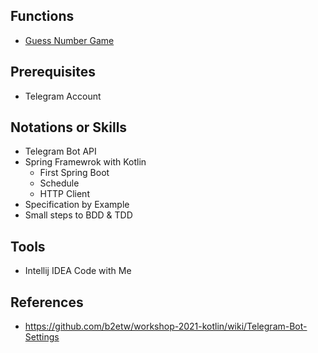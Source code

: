 ## Functions
* [Guess Number Game](https://github.com/b2etw/workshop-2021-1-kotlin/issues/1)

## Prerequisites
* Telegram Account

## Notations or Skills
* Telegram Bot API
* Spring Framewrok with Kotlin
  * First Spring Boot
  * Schedule
  * HTTP Client
* Specification by Example
* Small steps to BDD & TDD
  
## Tools
* Intellij IDEA Code with Me

## References
* https://github.com/b2etw/workshop-2021-kotlin/wiki/Telegram-Bot-Settings
